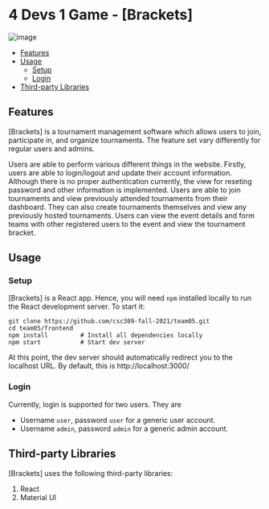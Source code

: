 # 4 Devs 1 Game - [Brackets]

![image](https://user-images.githubusercontent.com/25436568/140655196-48a430b1-4fc0-484a-948c-5c6c406f136f.png)

- [Features](#features)
- [Usage](#usage)
  - [Setup](#setup)
  - [Login](#login)
- [Third-party Libraries](#third-party-libraries)

## Features

[Brackets] is a tournament management software which allows users to join, participate in, and organize tournaments. The feature set vary differently for regular users and admins.

Users are able to perform various different things in the website. Firstly, users are able to login/logout and update their account information. Although there is no proper authentication currently, the view for reseting password and other information is implemented. Users are able to join tournaments and view previously attended tournaments from their dashboard. They can also create tournaments themselves and view any previously hosted tournaments. Users can view the event details and form teams with other registered users to the event and view the tournament bracket.

## Usage

### Setup

[Brackets] is a React app. Hence, you will need `npm` installed locally to run the React development server. To start it:

```
git clone https://github.com/csc309-fall-2021/team05.git
cd team05/frontend
npm install         # Install all dependencies locally
npm start           # Start dev server
```

At this point, the dev server should automatically redirect you to the localhost URL. By default, this is http://localhost:3000/

### Login

Currently, login is supported for two users. They are

- Username `user`, password `user` for a generic user account.
- Username `admin`, password `admin` for a generic admin account.

## Third-party Libraries

[Brackets] uses the following third-party libraries:

1. React
2. Material UI
